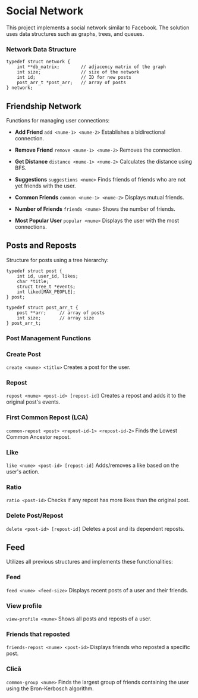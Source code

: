 # Social Network

This project implements a social network similar to Facebook. The solution uses data structures such as graphs, trees, and queues.

### Network Data Structure

~~~
typedef struct network {
    int **db_matrix;        // adjacency matrix of the graph
    int size;               // size of the network
    int id;                 // ID for new posts
    post_arr_t *post_arr;   // array of posts
} network;
~~~

## Friendship Network

Functions for managing user connections:
* **Add Friend**
		`add <nume-1> <nume-2>`
		Establishes a bidirectional connection.
		
* **Remove Friend** 
	`remove <nume-1> <nume-2>`
	Removes the connection.

* **Get Distance**
	`distance <nume-1> <nume-2>`
	Calculates the distance using BFS.

* **Suggestions**
	`suggestions <nume>`
	Finds friends of friends who are not yet friends with the user.

* **Common Friends**
	 `common <nume-1> <nume-2>`
	 Displays mutual friends.

* **Number of Friends**
	`friends <nume>`
	Shows the number of friends.

* **Most Popular User**
	`popular <nume>`
	Displays the user with the most connections.

## Posts and Reposts

Structure for posts using a tree hierarchy:

~~~
typedef struct post {
    int id, user_id, likes;
    char *title;
    struct tree_t *events;
    int liked[MAX_PEOPLE];
} post;

typedef struct post_arr_t {
    post **arr;     // array of posts
    int size;       // array size
} post_arr_t;
~~~

### Post Management Functions

### Create Post
`create <nume> <titlu>`
Creates a post for the user.

### Repost
`repost <nume> <post-id> [repost-id]`
Creates a repost and adds it to the original post's events.

### First Common Repost (LCA)
`common-repost <post> <repost-id-1> <repost-id-2>`
Finds the Lowest Common Ancestor repost.

### Like
`like <nume> <post-id> [repost-id]`
Adds/removes a like based on the user's action.

### Ratio
`ratio <post-id>`
Checks if any repost has more likes than the original post.

### Delete Post/Repost
`delete <post-id> [repost-id]`
Deletes a post and its dependent reposts.


## Feed
Utilizes all previous structures and implements these functionalities:

### Feed
`feed <nume> <feed-size>`
Displays recent posts of a user and their friends.

### View profile
`view-profile <nume>`
Shows all posts and reposts of a user.

### Friends that reposted
`friends-repost <nume> <post-id>`
Displays friends who reposted a specific post.

### Clică
`common-group <nume>`
Finds the largest group of friends containing the user using the Bron-Kerbosch algorithm.
